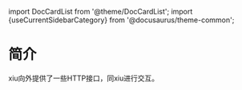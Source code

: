 import DocCardList from '@theme/DocCardList';
import {useCurrentSidebarCategory} from '@docusaurus/theme-common';

# 简介

xiu向外提供了一些HTTP接口，同xiu进行交互。

<DocCardList items={useCurrentSidebarCategory().items}/>